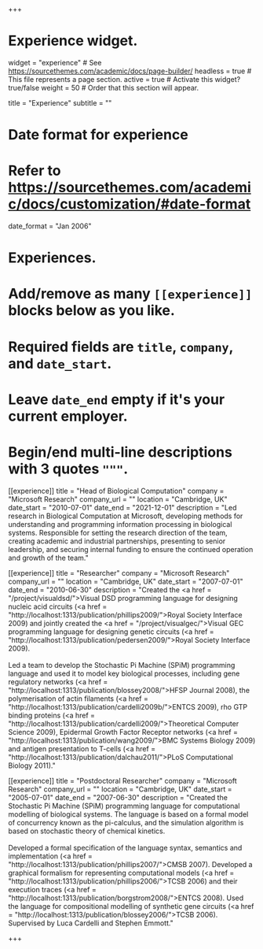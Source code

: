 +++
# Experience widget.
widget = "experience"  # See https://sourcethemes.com/academic/docs/page-builder/
headless = true  # This file represents a page section.
active = true  # Activate this widget? true/false
weight = 50  # Order that this section will appear.

title = "Experience"
subtitle = ""

# Date format for experience
#   Refer to https://sourcethemes.com/academic/docs/customization/#date-format
date_format = "Jan 2006"

# Experiences.
#   Add/remove as many `[[experience]]` blocks below as you like.
#   Required fields are `title`, `company`, and `date_start`.
#   Leave `date_end` empty if it's your current employer.
#   Begin/end multi-line descriptions with 3 quotes `"""`.
[[experience]]
  title = "Head of Biological Computation"
  company = "Microsoft Research"
  company_url = ""
  location = "Cambridge, UK"
  date_start = "2010-07-01"
  date_end = "2021-12-01"
  description = "Led research in Biological Computation at Microsoft, developing methods for understanding and programming information processing in biological systems. Responsible for setting the research direction of the team, creating academic and industrial partnerships, presenting to senior leadership, and securing internal funding to ensure the continued operation and growth of the team."

[[experience]]
  title = "Researcher"
  company = "Microsoft Research"
  company_url = ""
  location = "Cambridge, UK"
  date_start = "2007-07-01"
  date_end = "2010-06-30"
  description = "Created the <a href = \"/project/visualdsd/\">Visual DSD</a> programming language for designing nucleic acid circuits (<a href = \"http://localhost:1313/publication/phillips2009/\">Royal Society Interface 2009</a>) and jointly created the <a href = \"/project/visualgec/\">Visual GEC</a> programming language for designing genetic circuits (<a href = \"http://localhost:1313/publication/pedersen2009/\">Royal Society Interface 2009</a>). <br><br>Led a team to develop the Stochastic Pi Machine (SPiM) programming language and used it to model key biological processes, including gene regulatory networks (<a href = \"http://localhost:1313/publication/blossey2008/\">HFSP Journal 2008</a>), the polymerisation of actin filaments (<a href = \"http://localhost:1313/publication/cardelli2009b/\">ENTCS 2009</a>), rho GTP binding proteins (<a href = \"http://localhost:1313/publication/cardelli2009/\">Theoretical Computer Science 2009</a>), Epidermal Growth Factor Receptor networks (<a href = \"http://localhost:1313/publication/wang2009/\">BMC Systems Biology 2009</a>) and antigen presentation to T-cells (<a href = \"http://localhost:1313/publication/dalchau2011/\">PLoS Computational Biology 2011</a>)."


[[experience]]
  title = "Postdoctoral Researcher"
  company = "Microsoft Research"
  company_url = ""
  location = "Cambridge, UK"
  date_start = "2005-07-01"
  date_end = "2007-06-30"
  description = "Created the Stochastic Pi Machine (SPiM) programming language for computational modelling of biological systems. The language is based on a formal model of concurrency known as the pi-calculus, and the simulation algorithm is based on stochastic theory of chemical kinetics. <br><br>Developed a formal specification of the language syntax, semantics and implementation (<a href = \"http://localhost:1313/publication/phillips2007/\">CMSB 2007</a>). Developed a graphical formalism for representing computational models (<a href = \"http://localhost:1313/publication/phillips2006/\">TCSB 2006</a>) and their execution traces (<a href = \"http://localhost:1313/publication/borgstrom2008/\">ENTCS 2008</a>). Used the language for compositional modelling of synthetic gene circuits (<a href = \"http://localhost:1313/publication/blossey2006/\">TCSB 2006</a>). Supervised by Luca Cardelli and Stephen Emmott."

+++

